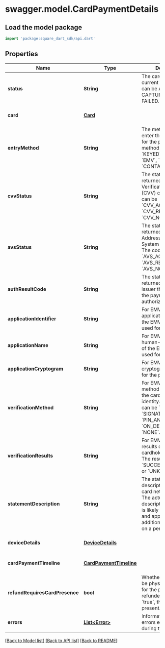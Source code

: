 # swagger.model.CardPaymentDetails

## Load the model package
```dart
import 'package:square_dart_sdk/api.dart'
```

## Properties
Name | Type | Description | Notes
------------ | ------------- | ------------- | -------------
**status** | **String** | The card payment&#x27;s current state. The state can be AUTHORIZED, CAPTURED, VOIDED, or FAILED. | [optional] [default to null]
**card** | [**Card**](Card.md) |  | [optional] [default to null]
**entryMethod** | **String** | The method used to enter the card&#x27;s details for the payment. The method can be &#x60;KEYED&#x60;, &#x60;SWIPED&#x60;, &#x60;EMV&#x60;, &#x60;ON_FILE&#x60;, or &#x60;CONTACTLESS&#x60;. | [optional] [default to null]
**cvvStatus** | **String** | The status code returned from the Card Verification Value (CVV) check. The code can be &#x60;CVV_ACCEPTED&#x60;, &#x60;CVV_REJECTED&#x60;, or &#x60;CVV_NOT_CHECKED&#x60;. | [optional] [default to null]
**avsStatus** | **String** | The status code returned from the Address Verification System (AVS) check. The code can be &#x60;AVS_ACCEPTED&#x60;, &#x60;AVS_REJECTED&#x60;, or &#x60;AVS_NOT_CHECKED&#x60;. | [optional] [default to null]
**authResultCode** | **String** | The status code returned by the card issuer that describes the payment&#x27;s authorization status. | [optional] [default to null]
**applicationIdentifier** | **String** | For EMV payments, the application ID identifies the EMV application used for the payment. | [optional] [default to null]
**applicationName** | **String** | For EMV payments, the human-readable name of the EMV application used for the payment. | [optional] [default to null]
**applicationCryptogram** | **String** | For EMV payments, the cryptogram generated for the payment. | [optional] [default to null]
**verificationMethod** | **String** | For EMV payments, the method used to verify the cardholder&#x27;s identity. The method can be &#x60;PIN&#x60;, &#x60;SIGNATURE&#x60;, &#x60;PIN_AND_SIGNATURE&#x60;, &#x60;ON_DEVICE&#x60;, or &#x60;NONE&#x60;. | [optional] [default to null]
**verificationResults** | **String** | For EMV payments, the results of the cardholder verification. The result can be &#x60;SUCCESS&#x60;, &#x60;FAILURE&#x60;, or &#x60;UNKNOWN&#x60;. | [optional] [default to null]
**statementDescription** | **String** | The statement description sent to the card networks.  Note: The actual statement description varies and is likely to be truncated and appended with additional information on a per issuer basis. | [optional] [default to null]
**deviceDetails** | [**DeviceDetails**](DeviceDetails.md) |  | [optional] [default to null]
**cardPaymentTimeline** | [**CardPaymentTimeline**](CardPaymentTimeline.md) |  | [optional] [default to null]
**refundRequiresCardPresence** | **bool** | Whether the card must be physically present for the payment to be refunded.  If set to &#x60;true&#x60;, the card must be present. | [optional] [default to null]
**errors** | [**List&lt;Error&gt;**](Error.md) | Information about errors encountered during the request. | [optional] [default to []]

[[Back to Model list]](../README.md#documentation-for-models) [[Back to API list]](../README.md#documentation-for-api-endpoints) [[Back to README]](../README.md)

